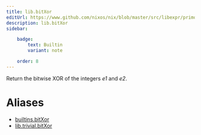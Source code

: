 ```yaml
---
title: lib.bitXor
editUrl: https://www.github.com/nixos/nix/blob/master/src/libexpr/primops.cc
description: lib.bitXor
sidebar:

    badge:
        text: Builtin
        variant: note

    order: 8
---
```


Return the bitwise XOR of the integers *e1* and *e2*.


# Aliases

- [builtins.bitXor](/nix-doc-comments/reference/builtins/builtins-bitxor)
- [lib.trivial.bitXor](/nix-doc-comments/reference/lib/trivial/lib-trivial-bitxor)



